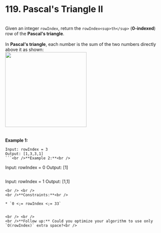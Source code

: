 # 119. Pascal's Triangle II

<br />Given an integer `rowIndex`, return the `rowIndex<sup>th</sup>` (**0-indexed**) row of the **Pascal's triangle**.<br />
<br />In **Pascal's triangle**, each number is the sum of the two numbers directly above it as shown:<br />
<img alt="" src="https://upload.wikimedia.org/wikipedia/commons/0/0d/PascalTriangleAnimated2.gif" style="height:240px;width:260px"/>
<br /> <br />
<br />**Example 1:**<br />
```
Input: rowIndex = 3
Output: [1,3,3,1]
```<br />**Example 2:**<br />
```
Input: rowIndex = 0
Output: [1]
```<br />**Example 3:**<br />
```
Input: rowIndex = 1
Output: [1,1]
```
<br /> <br />
<br />**Constraints:**<br />

* `0 <;= rowIndex <;= 33`


<br /> <br />
<br />**Follow up:** Could you optimize your algorithm to use only `O(rowIndex)` extra space?<br />